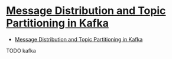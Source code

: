 # [Message Distribution and Topic Partitioning in Kafka](http://www.jakubkorab.net/2015/12/message-distribution-and-topic-partitioning-in-kafka.html)

- [Message Distribution and Topic Partitioning in Kafka](#message-distribution-and-topic-partitioning-in-kafka)








TODO kafka